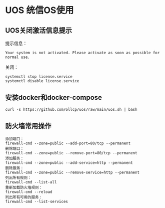 # UOS 统信OS使用

## UOS关闭激活信息提示
提示信息：
```
Your system is not activated. Please activate as soon as possible for normal use.
```
关闭：
```
systemctl stop license.service
systemctl disable license.service
```

## 安装docker和docker-compose
```
curl -s https://github.com/ollcp/uos/raw/main/uos.sh | bash
```

## 防火墙常用操作
```
添加端口：
firewall-cmd --zone=public --add-port=80/tcp --permanent
删除端口：
firewall-cmd --zone=public --remove-port=80/tcp --permanent
添加服务：
firewall-cmd --zone=public --add-service=http --permanent
删除服务：
firewall-cmd --zone=public --remove-service=http --permanent
列出所有规则：
firewall-cmd --list-all
重新加载防火墙规则：
firewall-cmd --reload
列出所有可用的服务：
firewall-cmd --list-services
```
